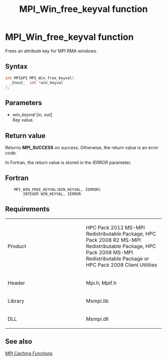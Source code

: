 ﻿---
title: MPI_Win_free_keyval function
TOCTitle: MPI_Win_free_keyval function
ms:assetid: 3fb0a67e-2aaa-4a33-9cb1-d6ee329219eb
ms:mtpsurl: https://msdn.microsoft.com/en-us/library/Dn520604(v=VS.85)
ms:contentKeyID: 59361075
ms.date: 03/28/2018
mtps_version: v=VS.85
f1_keywords:
- MPI_WIN_FREE_KEYVAL
- mpif/MPI_Win_free_keyval
- mpi/MPI_WIN_FREE_KEYVAL
dev_langs:
- C++
- C
---

# MPI\_Win\_free\_keyval function

Frees an attribute key for MPI RMA windows.

## Syntax

``` c++
int MPIAPI MPI_Win_free_keyval(
  _Inout_  int *win_keyval
);
```

## Parameters

  - *win\_keyval* \[in, out\]  
    Key value.

## Return value

Returns **MPI\_SUCCESS** on success. Otherwise, the return value is an error code.

In Fortran, the return value is stored in the *IERROR* parameter.

## Fortran

``` FORTRAN
    MPI_WIN_FREE_KEYVAL(WIN_KEYVAL, IERROR)
        INTEGER WIN_KEYVAL, IERROR
```

## Requirements

<table>
<colgroup>
<col style="width: 50%" />
<col style="width: 50%" />
</colgroup>
<tbody>
<tr class="odd">
<td><p>Product</p></td>
<td><p>HPC Pack 2012 MS-MPI Redistributable Package, HPC Pack 2008 R2 MS-MPI Redistributable Package, HPC Pack 2008 MS-MPI Redistributable Package or HPC Pack 2008 Client Utilities</p></td>
</tr>
<tr class="even">
<td><p>Header</p></td>
<td>Mpi.h;
Mpif.h</td>
</tr>
<tr class="odd">
<td><p>Library</p></td>
<td>Msmpi.lib</td>
</tr>
<tr class="even">
<td><p>DLL</p></td>
<td>Msmpi.dll</td>
</tr>
</tbody>
</table>


## See also

[MPI Caching Functions](mpi-caching-functions.md)

